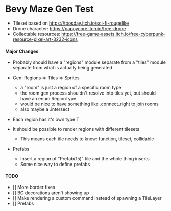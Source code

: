 # Bevy Maze Gen Test

- Tileset based on https://toosday.itch.io/sci-fi-rougelike
- Drone character: https://papoycore.itch.io/free-drone
- Collectable resources: https://free-game-assets.itch.io/free-cyberpunk-resource-pixel-art-3232-icons

#### Major Changes

- Probably should have a "regions" module separate from a "tiles" module separate from what is actually being generated
- Gen: Regions => Tiles => Sprites
  - a "room" is just a region of a specific room type
  - the room gen process shouldn't resolve into tiles yet, but should have an enum RegionType
  - would be nice to have something like .connect_right to join rooms
  - also maybe a .intersect
- Each region has it's own type T

- It should be possible to render regions with different tilesets
  - This means each tile needs to know: function, tileset, collidable
- Prefabs
  - Insert a region of "Prefab(15)" tile and the whole thing inserts
  - Some nice way to define prefabs

#### TODO

- [] More border fixes
- [] BG decorations aren't showing up
- [] Make rendering a custom command instead of spawning a TileLayer
- [] Prefabs
